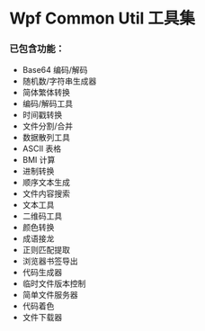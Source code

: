 # Wpf Common Util 工具集

### 已包含功能：

- Base64 编码/解码
- 随机数/字符串生成器
- 简体繁体转换
- 编码/解码工具
- 时间戳转换
- 文件分割/合并
- 数据散列工具
- ASCII 表格
- BMI 计算
- 进制转换
- 顺序文本生成
- 文件内容搜索
- 文本工具
- 二维码工具
- 颜色转换
- 成语接龙
- 正则匹配提取
- 浏览器书签导出
- 代码生成器
- 临时文件版本控制
- 简单文件服务器
- 代码着色
- 文件下载器